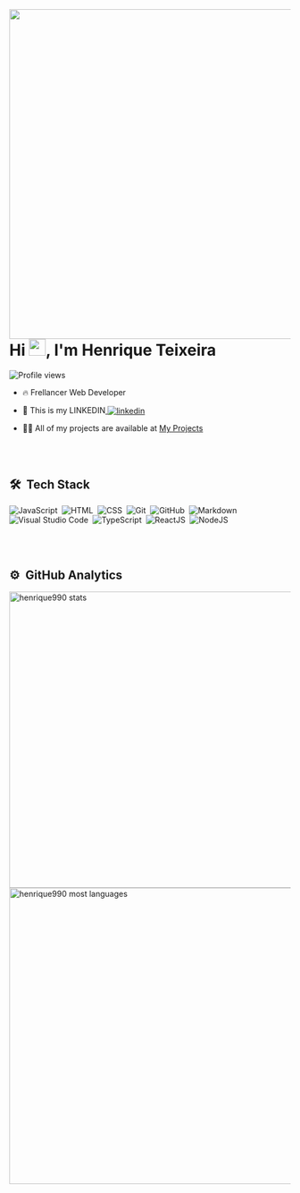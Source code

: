 
<img align="right" height="590em" src="https://raw.githubusercontent.com/gist/Henrique990/75659a13a7df77d0da5a2bef4565fe61/raw/72b333c45afddc136af264e7055108269632ee6f/henriquecard.svg"/>
<h1 align="left">Hi <img src="https://raw.githubusercontent.com/kaueMarques/kaueMarques/master/hi.gif" width="30px">, I'm Henrique Teixeira</h1>
<p align="left"> <img src="https://komarev.com/ghpvc/?username=henrique990&color=yellow" alt="Profile views" /> </p>

- 🔥 Frellancer Web Developer 

- 🔭 This is my LINKEDIN<a href="https://linkedin.com/in/henrique990" target="_blank">
  <img align="center" src="https://img.shields.io/badge/-Henrique-05122A?style=flat&logo=linkedin" alt="linkedin"/>
</a>

- 👨‍💻 All of my projects are available at [My Projects](https://henrique-portifolio.com/)
<!--
- ▶️ 

- 💬

- ⚡ 
-->
<br><br>

## 🛠 &nbsp;Tech Stack

![JavaScript](https://img.shields.io/badge/-JavaScript-05122A?style=flat&logo=javascript)&nbsp;
![HTML](https://img.shields.io/badge/-HTML-05122A?style=flat&logo=HTML5)&nbsp;
![CSS](https://img.shields.io/badge/-CSS-05122A?style=flat&logo=CSS3&logoColor=1572B6)&nbsp;
![Git](https://img.shields.io/badge/-Git-05122A?style=flat&logo=git)&nbsp;
![GitHub](https://img.shields.io/badge/-GitHub-05122A?style=flat&logo=github)&nbsp;
![Markdown](https://img.shields.io/badge/-Markdown-05122A?style=flat&logo=markdown)&nbsp;
![Visual Studio Code](https://img.shields.io/badge/-Visual%20Studio%20Code-05122A?style=flat&logo=visual-studio-code&logoColor=007ACC)&nbsp;
![TypeScript](https://img.shields.io/badge/-TypeScript-05122A?style=flat&logo=typescript)&nbsp;
![ReactJS](https://img.shields.io/badge/-ReactJS-05122A?style=flat&logo=react)&nbsp;
![NodeJS](https://img.shields.io/badge/-NodeJS-05122A?style=flat&logo=node.js)&nbsp;




<br><br>

## ⚙️ &nbsp;GitHub Analytics

<p align="left">
<img width="530em" src="https://github-readme-stats.vercel.app/api?username=henrique990&show_icons=true&theme=vision-friendly-dark" alt="henrique990 stats"/>
<img width="530em" src="https://github-readme-stats.vercel.app/api/top-langs/?username=henrique990&layout=compact&theme=vision-friendly-dark" alt="henrique990 most languages"/>
</p>

<br><br>
<!--
## 👨🏽‍🦲 &nbsp;Social Links

<p align="left" style="background:yellow">
<a href="https://codepen.io/maykbrito" target="_blank">
  <img align="center" src="https://img.shields.io/badge/-maykbrito-05122A?style=flat&logo=codepen" alt="codepen"/>
</a>

<a href="https://linkedin.com/in/maykbrito" target="_blank">
  <img align="center" src="https://img.shields.io/badge/-maykbrito-05122A?style=flat&logo=linkedin" alt="linkedin"/>
</a>
<a href="https://instagram.com/maykbrito" target="_blank">
 <img align="center" src="https://img.shields.io/badge/-maykbrito-05122A?style=flat&logo=instagram" alt="instagram"/>
</a>
<a href="https://youtube.com/maykbrito" target="_blank">
 <img align="center" src="https://img.shields.io/badge/-maykbrito-05122A?style=flat&logo=youtube" alt="youtube"/>
</a>
</p>

<img width="500em" src="https://github-readme-twitter-gazf.vercel.app/api?id=maykbrito&layout=wide&show_reply=off&show_retweet=off" />
-->

<!--
**maykbrito/maykbrito** is a ✨ _special_ ✨ repository because its `README.md` (this file) appears on your GitHub profile.
Here are some ideas to get you started:
- 🔭 I’m currently working on ...
- 🌱 I’m currently learning ...
- 👯 I’m looking to collaborate on ...
- 🤔 I’m looking for help with ...
- 💬 Ask me about ...
- 📫 How to reach me: ...
- 😄 Pronouns: ...
- ⚡ Fun fact: ...
-->
